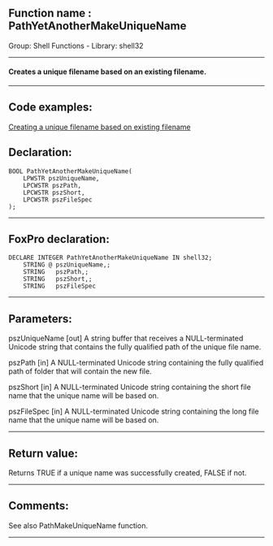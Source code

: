 
## Function name : PathYetAnotherMakeUniqueName
Group: Shell Functions - Library: shell32    
***  


#### Creates a unique filename based on an existing filename.
***  


## Code examples:
[Creating a unique filename based on existing filename](../../samples/sample_014.md)  

## Declaration:
```foxpro  
BOOL PathYetAnotherMakeUniqueName(
	LPWSTR pszUniqueName,
	LPCWSTR pszPath,
	LPCWSTR pszShort,
	LPCWSTR pszFileSpec
);  
```  
***  


## FoxPro declaration:
```foxpro  
DECLARE INTEGER PathYetAnotherMakeUniqueName IN shell32;
	STRING @ pszUniqueName,;
	STRING   pszPath,;
	STRING   pszShort,;
	STRING   pszFileSpec  
```  
***  


## Parameters:
pszUniqueName
[out] A string buffer that receives a NULL-terminated Unicode string that contains the fully qualified path of the unique file name.

pszPath
[in] A NULL-terminated Unicode string containing the fully qualified path of folder that will contain the new file.

pszShort
[in] A NULL-terminated Unicode string containing the short file name that the unique name will be based on.

pszFileSpec
[in] A NULL-terminated Unicode string containing the long file name that the unique name will be based on.  
***  


## Return value:
Returns TRUE if a unique name was successfully created, FALSE if not.  
***  


## Comments:
See also PathMakeUniqueName function.  
  
***  

